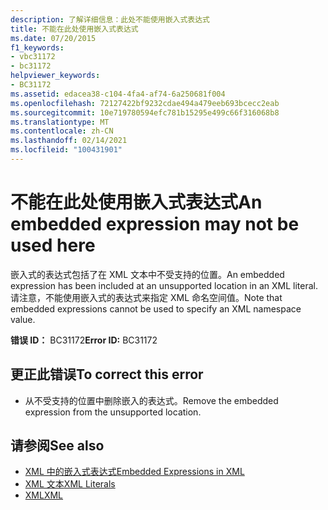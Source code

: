 ```yaml
---
description: 了解详细信息：此处不能使用嵌入式表达式
title: 不能在此处使用嵌入式表达式
ms.date: 07/20/2015
f1_keywords:
- vbc31172
- bc31172
helpviewer_keywords:
- BC31172
ms.assetid: edacea38-c104-4fa4-af74-6a250681f004
ms.openlocfilehash: 72127422bf9232cdae494a479eeb693bcecc2eab
ms.sourcegitcommit: 10e719780594efc781b15295e499c66f316068b8
ms.translationtype: MT
ms.contentlocale: zh-CN
ms.lasthandoff: 02/14/2021
ms.locfileid: "100431901"
---
```

# <a name="an-embedded-expression-may-not-be-used-here"></a><span data-ttu-id="094ff-103">不能在此处使用嵌入式表达式</span><span class="sxs-lookup"><span data-stu-id="094ff-103">An embedded expression may not be used here</span></span>

<span data-ttu-id="094ff-104">嵌入式的表达式包括了在 XML 文本中不受支持的位置。</span><span class="sxs-lookup"><span data-stu-id="094ff-104">An embedded expression has been included at an unsupported location in an XML literal.</span></span> <span data-ttu-id="094ff-105">请注意，不能使用嵌入式的表达式来指定 XML 命名空间值。</span><span class="sxs-lookup"><span data-stu-id="094ff-105">Note that embedded expressions cannot be used to specify an XML namespace value.</span></span>  
  
 <span data-ttu-id="094ff-106">**错误 ID：** BC31172</span><span class="sxs-lookup"><span data-stu-id="094ff-106">**Error ID:** BC31172</span></span>  
  
## <a name="to-correct-this-error"></a><span data-ttu-id="094ff-107">更正此错误</span><span class="sxs-lookup"><span data-stu-id="094ff-107">To correct this error</span></span>  
  
- <span data-ttu-id="094ff-108">从不受支持的位置中删除嵌入的表达式。</span><span class="sxs-lookup"><span data-stu-id="094ff-108">Remove the embedded expression from the unsupported location.</span></span>  
  
## <a name="see-also"></a><span data-ttu-id="094ff-109">请参阅</span><span class="sxs-lookup"><span data-stu-id="094ff-109">See also</span></span>

- [<span data-ttu-id="094ff-110">XML 中的嵌入式表达式</span><span class="sxs-lookup"><span data-stu-id="094ff-110">Embedded Expressions in XML</span></span>](../programming-guide/language-features/xml/embedded-expressions-in-xml.md)
- [<span data-ttu-id="094ff-111">XML 文本</span><span class="sxs-lookup"><span data-stu-id="094ff-111">XML Literals</span></span>](../language-reference/xml-literals/index.md)
- [<span data-ttu-id="094ff-112">XML</span><span class="sxs-lookup"><span data-stu-id="094ff-112">XML</span></span>](../programming-guide/language-features/xml/index.md)
